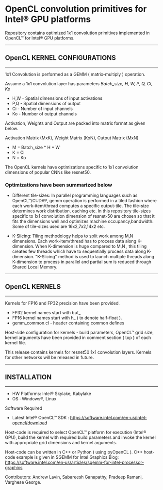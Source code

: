 # OpenCL convolution primitives for Intel&reg; GPU platforms

Repository contains optimized 1x1 convolution primitives implemented in OpenCL&trade; for Intel&reg; GPU platforms.

-----------------------------------------------------------------
## OpenCL KERNEL CONFIGURATIONS
-----------------------------------------------------------------

1x1 Convolution is performed as a GEMM ( matrix-multiply ) operation.

Assume a 1x1 convolution layer has parameters _Batch_size, H, W, P, Q, Ci, Ko_

- H,W - Spatial dimensions of input activations
- P,Q - Spatial dimensions of output
- Ci  - Number of input channels
- Ko  - Number of output channels

Activation, Weights and Output are packed into matrix format as given below.

Activation Matrix (MxK), Weight Matrix (KxN), Output Matrix (MxN)

- M = Batch_size * H * W
- K = Ci
- N = Ko

The OpenCL kernels have optimizations specific to 1x1 convolution dimensions of popular CNNs like resnet50.
### Optimizations have been summarized below

- Different tile-sizes: In parallel programming languages such as OpenCL&trade;/CUDA&reg;, gemm operation is
     performed in a tiled fashion where each work-item/thread computes a specific output-tile.
     The tile-size determines work distribution, caching etc.
     In this repository tile-sizes specific to 1x1 convolution dimension of resnet-50 are chosen
     so that it fits the dimensions well and optimizes machine occupancy,bandwidth. Some of tile-sizes used are 16x2,7x2,14x2 etc.

- K-Slicing: Tiling methodology helps to split work among M,N dimensions. Each work-item/thread has to process
     data along K-dimension. When K-dimension is huge compared to M,N , this tiling creates few threads which have to
     sequentially process data along K-dimension. "K-Slicing" method is used to launch multiple threads along K-dimension
     to process in parallel and partial sum is reduced through Shared Local Memory.

-----------------------------------------------------------------
## OpenCL KERNELS
-----------------------------------------------------------------
 Kernels for FP16 and FP32 precision have been provided.

- FP32 kernel names start with buf_
- FP16 kernel names start with h_ ( to denote half-float ).
- gemm_common.cl - header containing common defines

 Host-side configuration for kernels - build parameters, OpenCL&trade; grid size, kernel arguments have been provided in comment section ( top ) of each kernel file.

 This release contains kernels for resnet50 1x1 convolution layers. Kernels for other networks will be released in future.

-----------------------------------------------------------------
## INSTALLATION
-----------------------------------------------------------------

- HW Platforms: Intel&reg; Skylake, Kabylake
- OS          : Windows&reg;, Linux

Software Required

- Latest Intel&reg; OpenCL&trade; SDK : https://software.intel.com/en-us/intel-opencl/download

Host-code is required to select OpenCL&trade; platform for execution (Intel&reg; GPU), build the kernel with required build parameters and
invoke the kernel with appropriate grid dimensions and kernel arguments.

Host-code can be written in C++ or Python ( using pyOpenCL ).
C++ host-code example is given in SGEMM for Intel Graphics Blog:  https://software.intel.com/en-us/articles/sgemm-for-intel-processor-graphics

Contributors: Andrew Lavin, Sabareesh Ganapathy, Pradeep Ramani, Varghese George.
